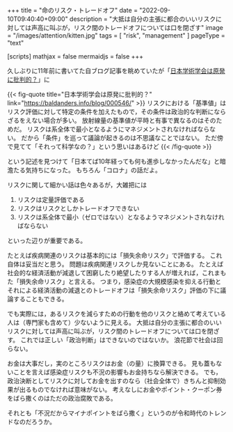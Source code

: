 +++
title = "命のリスク・トレードオフ"
date =  "2022-09-10T09:40:40+09:00"
description = "大抵は自分の主張に都合のいいリスクに対しては声高に叫ぶが，リスク間のトレードオフについては口を閉ざす"
image = "/images/attention/kitten.jpg"
tags = [ "risk", "management" ]
pageType = "text"

[scripts]
  mathjax = false
  mermaidjs = false
+++

久しぶりに11年前に書いてた自ブログ記事を眺めていたが「[日本学術学会は原発に批判的？](https://baldanders.info/blog/000546/)」に

{{< fig-quote title="日本学術学会は原発に批判的？" link="https://baldanders.info/blog/000546/" >}}
リスクにおける「基準値」はリスク評価に対して特定の条件を加えたもので，その条件は政治的な判断にならざるをえない場合が多い。 放射線量の基準値が平時と有事で異なるのはそのためだ。 リスクは系全体で最小となるようにマネジメントされなければならない。 だから「条件」を巡って議論が起きるのは不思議なことではない。 ただ傍で見てて「それって科学なの？」という思いはあるけど
{{< /fig-quote >}}

という記述を見つけて「日本てば10年経っても何も進歩しなかったんだな」と暗澹たる気持ちになった。
もちろん「コロナ」の話だよ。

リスクに関して細かい話は色々あるが，大雑把には

1. リスクは定量評価である
2. リスクはリスクとしかトレードオフできない
3. リスクは系全体で最小（ゼロではない）となるようマネジメントされなければならない

といった辺りが重要である。

たとえば疾病関連のリスクは基本的には「損失余命リスク」で評価する。
これ自体は妥当だと思う。
問題は疾病関連リスクしか見ないことにある。
たとえば社会的な経済活動が減退して困窮したり絶望したりする人が増えれば，これまもた「損失余命リスク」と言える。
つまり，感染症の大規模感染を抑える行動とそれによる経済活動の減退とのトレードオフは「損失余命リスク」評価の下に議論することもできる。

でも実際には，あるリスクを減らすための行動を他のリスクと絡めて考えている人は（専門家も含めて）少ないように見える。
大抵は自分の主張に都合のいいリスクに対しては声高に叫ぶが，リスク間のトレードオフについては口を閉ざす。
これでは正しい「政治判断」はできないのではないか。
浪花節で社会は回らない。

お金は大事だし，実のところリスクはお金（の量）に換算できる。
見も蓋もないことを言えば感染症リスクも不況の影響もお金持ちなら解決できる。
でも，政治決断としてリスクに対してお金を出すのなら（社会全体で）きちんと抑制効果が出るものでなければ意味がない。
考えなしにお金やポイント・クーポン券をばら撒くのはただの政治腐敗である。

それとも「不況だからマイナポイントをばら撒く」というのが令和時代のトレンドなのだろうか。
